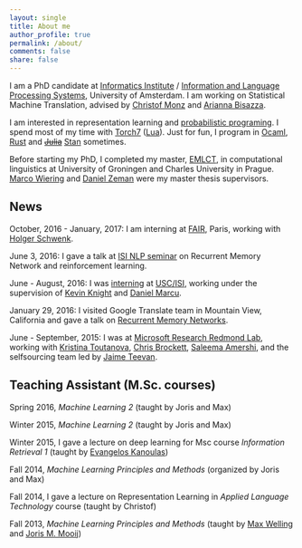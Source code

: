 ```yaml
---
layout: single
title: About me
author_profile: true
permalink: /about/
comments: false
share: false
---
```


I am a PhD candidate at [Informatics Institute](http://ivi.uva.nl/) / [Information and Language Processing Systems](http://ilps.science.uva.nl/), University of Amsterdam.
I am working on Statistical Machine Translation, advised by [Christof Monz](https://staff.fnwi.uva.nl/c.monz/) and [Arianna Bisazza](https://staff.fnwi.uva.nl/a.bisazza/).

I am interested in representation learning and [probabilistic programing](http://probabilistic-programming.org). I spend most of my time with [Torch7](http://torch.ch) ([Lua](http://www.lua.org)). Just for fun, I program in [Ocaml](http://ocaml.org), [Rust](http://www.rust-lang.org/) and ~~[Julia](http://julialang.org)~~ [Stan](http://mc-stan.org/) sometimes.

Before starting my PhD, I completed my master, [EMLCT](http://lct-master.org/), in computational linguistics at University of Groningen and Charles University in Prague. [Marco Wiering](http://www.ai.rug.nl/~mwiering/) and [Daniel Zeman](http://ufal.mff.cuni.cz/daniel-zeman) were my master thesis supervisors.

## News

October, 2016 - January, 2017: I am interning at [FAIR](https://research.facebook.com/ai), Paris, working with [Holger Schwenk](https://research.facebook.com/holger-schwenk).


June 3, 2016: I gave a talk at [ISI NLP seminar](http://nlg.isi.edu/nl-seminar/) on Recurrent Memory Network and reinforcement learning.

June - August, 2016: I was [interning](http://nlg.isi.edu/get-involved/jobs.html) at [USC/ISI](http://www.isi.edu/), working under the supervision of [Kevin Knight](http://www.isi.edu/~knight/) and [Daniel Marcu](http://www.isi.edu/~marcu/).

January 29, 2016: I visited Google Translate team in Mountain View, California and gave a talk on [Recurrent Memory Networks](http://arxiv.org/abs/1601.01272).

June - September, 2015: I was at [Microsoft Research Redmond Lab](https://www.microsoft.com/en-us/research/lab/microsoft-research-redmond/), working with [Kristina Toutanova](https://www.microsoft.com/en-us/research/people/kristout/), [Chris Brockett](https://www.microsoft.com/en-us/research/people/chrisbkt/), [Saleema Amershi](http://research.microsoft.com/en-us/um/people/samershi/), and the selfsourcing team led by [Jaime Teevan](http://research.microsoft.com/en-us/um/people/teevan/about/).

## Teaching Assistant (M.Sc. courses)

Spring 2016, *Machine Learning 2* (taught by Joris and Max)

Winter 2015, *Machine Learning 2* (taught by Joris and Max)

Winter 2015, I gave a lecture on deep learning for Msc course *Information Retrieval 1* (taught by [Evangelos Kanoulas](https://staff.fnwi.uva.nl/e.kanoulas/))

Fall 2014, *Machine Learning Principles and Methods* (organized by Joris and Max)

Fall 2014, I gave a lecture on Representation Learning in *Applied Language Technology* course (taught by Christof)

Fall 2013, *Machine Learning Principles and Methods* (taught by [Max Welling](https://staff.fnwi.uva.nl/m.welling/) and [Joris M. Mooij](https://staff.fnwi.uva.nl/j.m.mooij/))
